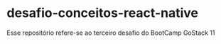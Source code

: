 # desafio-conceitos-react-native
Esse repositório refere-se ao terceiro desafio do BootCamp GoStack 11